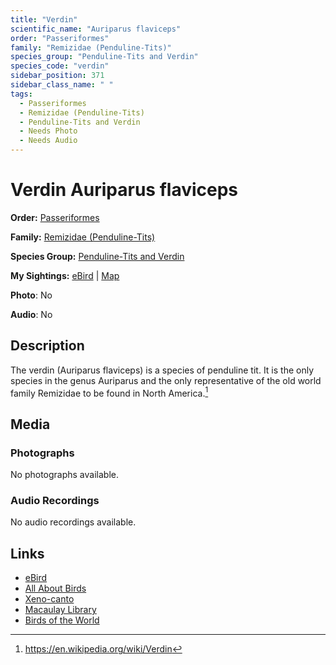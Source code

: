 ```yaml
---
title: "Verdin"
scientific_name: "Auriparus flaviceps"
order: "Passeriformes"
family: "Remizidae (Penduline-Tits)"
species_group: "Penduline-Tits and Verdin"
species_code: "verdin"
sidebar_position: 371
sidebar_class_name: " "
tags: 
  - Passeriformes
  - Remizidae (Penduline-Tits)
  - Penduline-Tits and Verdin
  - Needs Photo
  - Needs Audio
---
```


# Verdin <span className='sci_name'>Auriparus flaviceps</span>

**Order:** [Passeriformes](/tags/passeriformes)

**Family:** [Remizidae (Penduline-Tits)](/tags/remizidae-penduline-tits)

**Species Group:** [Penduline-Tits and Verdin](/tags/penduline-tits-and-verdin)

**My Sightings:** [eBird](https://ebird.org/lifelist?r=world&time=life&spp=verdin) | [Map](/map?species_code=verdin)

**Photo**: No 

**Audio**: No

## Description
The verdin (Auriparus flaviceps) is a species of penduline tit. It is the only species in the genus Auriparus and the only representative of the old world family Remizidae to be found in North America.[^1]

[^1]: https://en.wikipedia.org/wiki/Verdin

## Media
### Photographs
No photographs available.

### Audio Recordings
No audio recordings available.

## Links
* [eBird](https://ebird.org/species/verdin) 
* [All About Birds](https://www.allaboutbirds.org/guide/verdin) 
* [Xeno-canto](https://www.xeno-canto.org/species/auriparus-flaviceps) 
* [Macaulay Library](https://search.macaulaylibrary.org/catalog?taxonCode=verdin&sort=rating_rank_desc)
* [Birds of the World](https://birdsoftheworld.org/bow/species/verdin)
